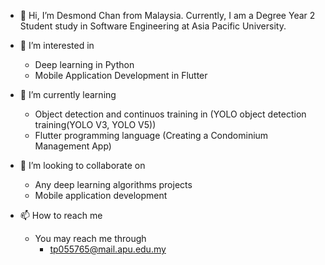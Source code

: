 - 👋 Hi, I’m Desmond Chan from Malaysia. Currently, I am a Degree Year 2 Student study in Software Engineering at Asia Pacific University.


- 👀 I’m interested in 
  - Deep learning in Python 
  - Mobile Application Development in Flutter
- 🌱 I’m currently learning
  - Object detection and continuos training in (YOLO object detection training(YOLO V3, YOLO V5))
  - Flutter programming language (Creating a Condominium Management App) 
- 💞️ I’m looking to collaborate on
  - Any deep learning algorithms projects
  - Mobile application development
- 📫 How to reach me
  - You may reach me through
    - tp055765@mail.apu.edu.my

